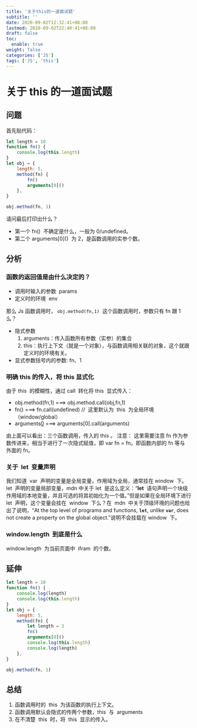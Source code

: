 ```yaml
---
title: '关于this的一道面试题'
subtitle: ''
date: 2020-09-02T12:32:41+08:00
lastmod: 2020-09-02T22:40:41+08:00
draft: false
toc:
  enable: true
weight: false
categories: ['JS']
tags: ['JS', 'this']
---
```


# 关于 this 的一道面试题

## 问题

首先贴代码：

```javascript
let length = 10
function fn() {
	console.log(this.length)
}
let obj = {
	length: 5,
	method(fn) {
		fn()
		arguments[0]()
	},
}

obj.method(fn, 1)
```

请问最后打印出什么？

- 第一个 fn()  不确定是什么，一般为 0/undefined。
- 第二个 arguments\[0\]()  为 2，是函数调用的实参个数。

## 分析

### 函数的返回值是由什么决定的？

- 调用时输入的参数  params
- 定义时的环境  env

那么 Js 函数调用时， `obj.method(fn,1)`  这个函数调用时，参数只有 fn 跟 1 么？

- 隐式参数
  1. arguments：传入函数所有参数（实参）的集合
  2. this：执行上下文（就是一个对象），与函数调用相关联的对象，这个就跟定义时的环境有关。
- 显式参数括号内的参数: fn、1

### 明确 this 的传入，将 this 显式化

由于 this  的模糊性，通过 call  转化将 this  显式传入：

- obj.method(fn,1) ===> obj.method.call(obj,fn,1)
- fn() ===> fn.call(undefined) //  这里默认为  this  为全局环境（window/global）
- arguments[0]() ===> arguments[0].call(arguments)

由上面可以看出：三个函数调用，传入的 this 。
注意： 这里需要注意 fn 作为参数传进来，相当于进行了一次隐式赋值，即 var fn = fn。即函数内部的 fn 等与 外面的 fn。

### 关于  let  变量声明

我们知道  var  声明的变量是全局变量，作用域为全局，通常挂在 window  下。let  声明的变量局部变量，mdn 中关于 let  是这么定义：“**let**  语句声明一个块级作用域的本地变量，并且可选的将其初始化为一个值。”但是如果在全局环境下进行 let  声明，这个变量会挂在  window  下么？在  mdn  中关于顶级环境的问题也给出了说明，“At the top level of programs and functions, **`let`**, unlike **`var`**, does not create a property on the global object.”说明不会挂载在 window  下。

### window.length  到底是什么

window.length  为当前页面中  ifram  的个数。

## 延伸

```javascript
let length = 10
function fn() {
	console.log(length)
	console.log(this.length)
}
let obj = {
	length: 5,
	method(fn) {
		let length = 3
		fn()
		arguments[0]()
		console.log(this.length)
		console.log(length)
	},
}

obj.method(fn, 1)
```

## 总结

1. 函数调用时的  this  为该函数的执行上下文。
1. 函数调用默认会隐式的传两个参数，this  与  arguments
1. 在不清楚  this  时，将  this  显示的传入。
